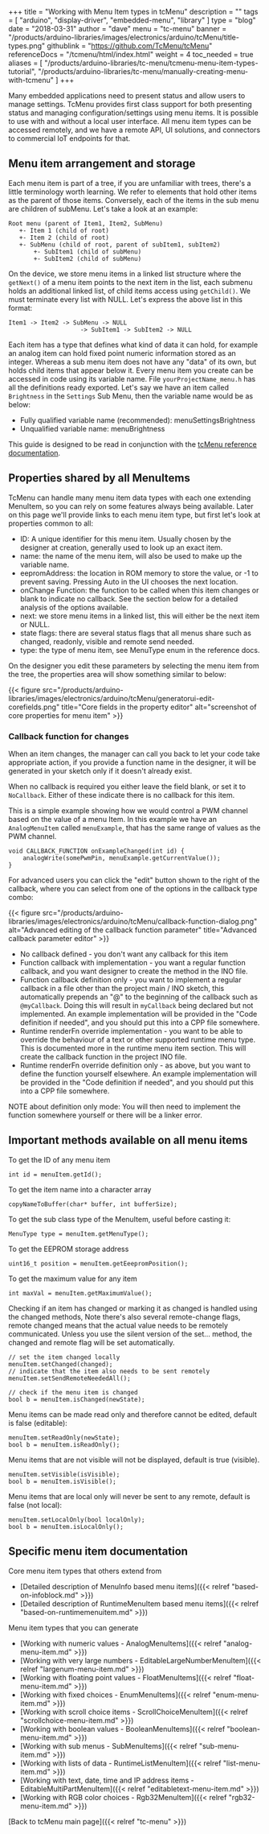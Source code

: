 +++
title = "Working with Menu Item types in tcMenu"
description = ""
tags = [ "arduino", "display-driver", "embedded-menu", "library" ]
type = "blog"
date = "2018-03-31"
author =  "dave"
menu = "tc-menu"
banner = "/products/arduino-libraries/images/electronics/arduino/tcMenu/title-types.png"
githublink = "https://github.com/TcMenu/tcMenu"
referenceDocs = "/tcmenu/html/index.html"
weight = 4
toc_needed = true
aliases = [ "/products/arduino-libraries/tc-menu/tcmenu-menu-item-types-tutorial", "/products/arduino-libraries/tc-menu/manually-creating-menu-with-tcmenu" ]
+++

Many embedded applications need to present status and allow users to manage settings. TcMenu provides first class support for both presenting status and managing configuration/settings using menu items. It is possible to use with and without a local user interface. All menu item types can be accessed remotely, and we have a remote API, UI solutions, and connectors to commercial IoT endpoints for that.  

## Menu item arrangement and storage

Each menu item is part of a tree, if you are unfamiliar with trees, there's a little terminology worth learning. We refer to elements that hold other items as the parent of those items. Conversely, each of the items in the sub menu are children of subMenu. Let's take a look at an example:

    Root menu (parent of Item1, Item2, SubMenu)
       +- Item 1 (child of root)
       +- Item 2 (child of root)
       +- SubMenu (child of root, parent of subItem1, subItem2)
           +- SubItem1 (child of subMenu)
           +- SubItem2 (child of subMenu)

On the device, we store menu items in a linked list structure where the `getNext()` of a menu item points to the next item in the list, each submenu holds an additional linked list, of child items access using `getChild()`. We must terminate every list with NULL. Let's express the above list in this format:

```
Item1 -> Item2 -> SubMenu -> NULL
                    -> SubItem1 -> SubItem2 -> NULL
```

Each item has a type that defines what kind of data it can hold, for example an analog item can hold fixed point numeric information stored as an integer. Whereas a sub menu item does not have any "data" of its own, but holds child items that appear below it. Every menu item you create can be accessed in code using its variable name. File `yourProjectName_menu.h` has all the definitions ready exported.  Let's say we have an item called `Brightness` in the `Settings` Sub Menu, then the variable name would be as below:

* Fully qualified variable name (recommended): menuSettingsBrightness
* Unqualified variable name: menuBrightness 

This guide is designed to be read in conjunction with the [tcMenu reference documentation](https://www.thecoderscorner.com/ref-docs/tcmenu/html/_menu_items_8h.html).

## Properties shared by all MenuItems

TcMenu can handle many menu item data types with each one extending MenuItem, so you can rely on some features always being available. Later on this page we'll provide links to each menu item type, but first let's look at properties common to all:

* ID: A unique identifier for this menu item. Usually chosen by the designer at creation, generally used to look up an exact item.
* name: the name of the menu item, will also be used to make up the variable name.
* eepromAddress: the location in ROM memory to store the value, or -1 to prevent saving. Pressing Auto in the UI chooses the next location. 
* onChange Function: the function to be called when this item changes or blank to indicate no callback. See the section below for a detailed analysis of the options available.
* next: we store menu items in a linked list, this will either be the next item or NULL.
* state flags: there are several status flags that all menus share such as changed, readonly, visible and remote send needed.
* type: the type of menu item, see MenuType enum in the reference docs.

On the designer you edit these parameters by selecting the menu item from the tree, the properties area will show something similar to below:

{{< figure src="/products/arduino-libraries/images/electronics/arduino/tcMenu/generatorui-edit-corefields.png" title="Core fields in the property editor" alt="screenshot of core properties for menu item" >}}

### Callback function for changes

When an item changes, the manager can call you back to let your code take appropriate action, if you provide a function name in the designer, it will be generated in your sketch only if it doesn't already exist.

When no callback is required you either leave the field blank, or set it to `NoCallback`. Either of these indicate there is no callback for this item.

This is a simple example showing how we would control a PWM channel based on the value of a menu Item. In this example we have an `AnalogMenuItem` called `menuExample`, that has the same range of values as the PWM channel.

    void CALLBACK_FUNCTION onExampleChanged(int id) {
        analogWrite(somePwmPin, menuExample.getCurrentValue()); 
    } 

For advanced users you can click the "edit" button shown to the right of the callback, where you can select from one of the options in the callback type combo:

{{< figure src="/products/arduino-libraries/images/electronics/arduino/tcMenu/callback-function-dialog.png" alt="Advanced editing of the callback function parameter"  title="Advanced callback parameter editor" >}}

* No callback defined - you don't want any callback for this item
* Function callback with implementation - you want a regular function callback, and you want designer to create the method in the INO file.
* Function callback definition only - you want to implement a regular callback in a file other than the project main / INO sketch, this automatically prepends an "@" to the beginning of the callback such as `@myCallback`. Doing this will result in `myCallback` being declared but not implemented. An example implementation will be provided in the "Code definition if needed", and you should put this into a CPP file somewhere. 
* Runtime renderFn override implementation - you want to be able to override the behaviour of a text or other supported runtime menu type. This is documented more in the runtime menu item section. This will create the callback function in the project INO file.
* Runtime renderFn override definition only - as above, but you want to define the function yourself elsewhere. An example implementation will be provided in the "Code definition if needed", and you should put this into a CPP file somewhere.

NOTE about definition only mode: You will then need to implement the function somewhere yourself or there will be a linker error.

## Important methods available on all menu items

To get the ID of any menu item

    int id = menuItem.getId();  

To get the item name into a character array

    copyNameToBuffer(char* buffer, int bufferSize);
    
To get the sub class type of the MenuItem, useful before casting it:

    MenuType type = menuItem.getMenuType();

To get the EEPROM storage address

    uint16_t position = menuItem.getEeepromPosition();

To get the maximum value for any item

    int maxVal = menuItem.getMaximumValue();
    
Checking if an item has changed or marking it as changed is handled using the changed methods, Note there's also several remote-change flags, remote changed means that the actual value needs to be remotely communicated. Unless you use the silent version of the set... method, the changed and remote flag will be set automatically.

    // set the item changed locally
    menuItem.setChanged(changed);
    // indicate that the item also needs to be sent remotely
    menuItem.setSendRemoteNeededAll();
    
    // check if the menu item is changed
    bool b = menuItem.isChanged(newState);

Menu items can be made read only and therefore cannot be edited, default is false (editable):

    menuItem.setReadOnly(newState);
    bool b = menuItem.isReadOnly();
    
Menu items that are not visible will not be displayed, default is true (visible).

    menuItem.setVisible(isVisible);
    bool b = menuItem.isVisible();
    
Menu items that are local only will never be sent to any remote, default is false (not local):
    
    menuItem.setLocalOnly(bool localOnly);
    bool b = menuItem.isLocalOnly();

## Specific menu item documentation

Core menu item types that others extend from

* [Detailed description of MenuInfo based menu items]({{< relref "based-on-infoblock.md" >}})
* [Detailed description of RuntimeMenuItem based menu items]({{< relref "based-on-runtimemenuitem.md" >}})

Menu item types that you can generate

* [Working with numeric values - AnalogMenuItems]({{< relref "analog-menu-item.md" >}})
* [Working with very large numbers - EditableLargeNumberMenuItem]({{< relref "largenum-menu-item.md" >}})
* [Working with floating point values - FloatMenuItems]({{< relref "float-menu-item.md" >}})
* [Working with fixed choices - EnumMenuItems]({{< relref "enum-menu-item.md" >}})
* [Working with scroll choice items - ScrollChoiceMenuItem]({{< relref "scrollchoice-menu-item.md" >}})
* [Working with boolean values - BooleanMenuItems]({{< relref "boolean-menu-item.md" >}})
* [Working with sub menus - SubMenuItems]({{< relref "sub-menu-item.md" >}})
* [Working with lists of data - RuntimeListMenuItem]({{< relref "list-menu-item.md" >}})
* [Working with text, date, time and IP address items - EditableMultiPartMenuItem]({{< relref "editabletext-menu-item.md" >}})
* [Working with RGB color choices - Rgb32MenuItem]({{< relref "rgb32-menu-item.md" >}})

[Back to tcMenu main page]({{< relref "tc-menu" >}}) 
